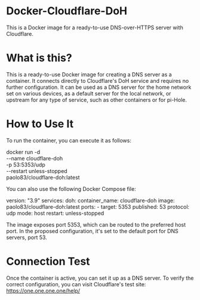 # Docker-Cloudflare-DoH
This is a Docker image for a ready-to-use DNS-over-HTTPS server with Cloudflare.

# What is this?
This is a ready-to-use Docker image for creating a DNS server as a container. It connects directly to Cloudflare's DoH service and requires no further configuration. It can be used as a DNS server for the home network set on various devices, as a default server for the local network, or upstream for any type of service, such as other containers or for pi-Hole.

# How to Use It

To run the container, you can execute it as follows:

docker run -d \
  --name cloudflare-doh \
  -p 53:5353/udp \
  --restart unless-stopped \
  paolo83/cloudflare-doh:latest

You can also use the following Docker Compose file:

version: "3.9"
services:
  doh:
    container_name: cloudflare-doh
    image: paolo83/cloudflare-doh:latest
    ports:
      - target: 5353
        published: 53
        protocol: udp
        mode: host
    restart: unless-stopped

The image exposes port 5353, which can be routed to the preferred host port. In the proposed configuration, it's set to the default port for DNS servers, port 53.

# Connection Test

Once the container is active, you can set it up as a DNS server.
To verify the correct configuration, you can visit Cloudflare's test site: https://one.one.one.one/help/
